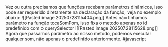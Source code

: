 Vez ou outra precisamos que funções recebam parâmetros dinâmicos, isso pode ser requerido diretamente na declaração da função, veja no exemplo abaixo:
![[Pasted image 20250728115404.png]]
Antes não tinhamos parâmetro na função tocaSomPom, isso fixa o metodo apenas no id predefinido com o querySelector
![[Pasted image 20250728115628.png]]
Agora que passamos parâmetro ao nosso metodo, podemos executar qualquer som, não apenas o predefinido anteriormente.
#javascript 
